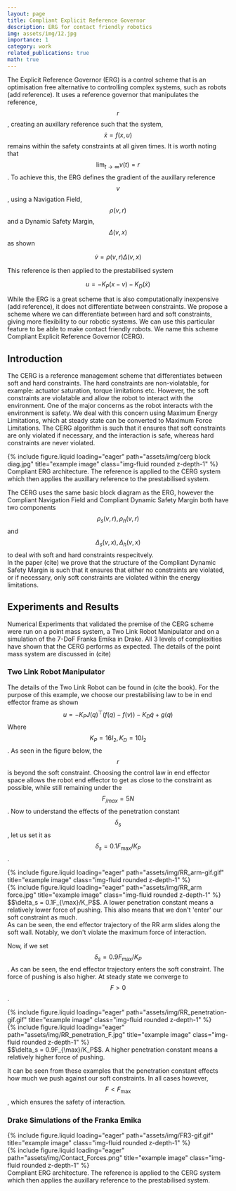 ```yaml
---
layout: page
title: Compliant Explicit Reference Governor
description: ERG for contact friendly robotics
img: assets/img/12.jpg
importance: 1
category: work
related_publications: true
math: true
---
```

The Explicit Reference Governor (ERG)
is a control scheme that is an optimisation free alternative to
controlling complex systems, such as robots (add reference). It uses a reference governor that manipulates the reference, $$r$$, creating an auxillary reference such that the system, $$\dot x= f(x,u)$$ remains within the safety constraints at all given times. It is worth noting that $$\lim_{t \to \infty} v(t) = r$$. To achieve this, the ERG defines the gradient of the auxillary reference $$v$$, using a Navigation Field, $$\rho(v,r)$$ and a Dynamic Safety Margin, $$ \Delta(v,x) $$ as shown

$$ \dot v = \rho (v,r) \Delta (v, x)$$

This reference is then applied to the prestabilised system 

$$ u = -K_P(x-v)-K_D(\dot x)$$

While the ERG is a great scheme that is also computationally inexpensive (add reference), it does not differentiate between constraints. We propose a scheme where we can differentiate between hard and soft constraints, giving more flexibility to our robotic systems. We can use this particular feature to be able to make contact friendly robots. We name this scheme Compliant Explicit Reference Governor (CERG). 


## Introduction
The CERG is a reference management scheme that differentiates between soft and hard constraints. The hard constraints are non-violatable, for example: actuator saturation, torque limitations etc. However, the soft constraints are violatable and allow the robot to interact with the environment. 
One of the major concerns as the robot interacts with the environment is safety. We deal with this concern using Maximum Energy Limitations, which at steady state can be converted to Maximum Force Limitations. The CERG algorithm is such that it ensures that soft constraints are only violated if necessary, and the interaction is safe, whereas hard constraints are never violated.

<div class="row">
    <div class="col-sm mt-3 mt-md-0">
        {% include figure.liquid loading="eager" path="assets/img/cerg block diag.jpg" title="example image" class="img-fluid rounded z-depth-1" %}
    </div>
</div>
<div class="caption">
    Compliant ERG architecture. The reference is applied to the CERG system which then applies the auxillary reference to the prestabilised system. 
</div>

The CERG uses the same basic block diagram as the ERG, however the Compliant Navigation Field and Compliant Dynamic Safety Margin both have two components $$\rho_s(v,r), \rho_h(v,r)$$ and $$\Delta_s(v,x), \Delta_h(v,x)$$ to deal with soft and hard constraints respecitvely.  
In the paper (cite) we prove that the structure of the Compliant Dynamic Safety Margin is such that it ensures that either no constraints are violated, or if necessary, only soft constraints are violated within the energy limitations.  
## Experiments and Results
Numerical Experiments that validated the premise of the CERG scheme were run on a point mass system, a Two Link Robot Manipulator and on a simulation of the 7-DoF Franka Emika in Drake. All 3 levels of complexities have shown that the CERG performs as expected. The details of the point mass system are discussed in (cite)



### Two Link Robot Manipulator 
The details of the Two Link Robot can be found in (cite the book). For the purpose of this example, we choose our prestabilising law to be in end effector frame as shown 
$$ u = -K_P J(q)^\top (f(q) - f(v)) - K_D\dot q + g(q) $$
Where $$K_P = 16I_2, K_D = 10I_2$$. As seen in the figure below, the $$r$$ is beyond the soft constraint. Choosing the control law in end effector space allows the robot end effector to get as close to the constraint as possible, while still remaining under the $$F_{/max} = 5N$$. 
Now to understand the effects of the penetration constant $$\delta_s$$, let us set it as $$\delta_s = 0.1F_{\max}/K_P$$.   
<div class="row">
    <div class="col-md-6 col-sm-12 mt-3 mt-md-0">
        {% include figure.liquid loading="eager" path="assets/img/RR_arm-gif.gif" title="example image" class="img-fluid rounded z-depth-1" %}
    </div>
    <div class="col-md-6 col-sm-12 mt-3 mt-md-0">
        {% include figure.liquid loading="eager" path="assets/img/RR_arm force.jpg" title="example image" class="img-fluid rounded z-depth-1" %}
    </div>
</div>
<div class="caption">
    $$\delta_s = 0.1F_{\max}/K_P$$. A lower penetration constant means a relatively lower force of pushing. This also means that we don't 'enter' our soft constraint as much. 
</div>
As can be seen, the end effector trajectory of the RR arm slides along the soft wall. Notably, we don't violate the maximum force of interaction. 

Now, if we set $$\delta_s = 0.9F_{\max}/K_P$$. As can be seen, the end effector trajectory enters the soft constraint. The force of pushing is also higher. At steady state we converge to $$F>0$$. 
<div class="row">
    <div class="col-md-6 col-sm-12 mt-3 mt-md-0">
        {% include figure.liquid loading="eager" path="assets/img/RR_penetration-gif.gif" title="example image" class="img-fluid rounded z-depth-1" %}
    </div>
    <div class="col-md-6 col-sm-12 mt-3 mt-md-0">
        {% include figure.liquid loading="eager" path="assets/img/RR_penetration_F.jpg" title="example image" class="img-fluid rounded z-depth-1" %}
    </div>
</div>
<div class="caption">
 $$\delta_s = 0.9F_{\max}/K_P$$. A higher penetration constant means a relatively higher force of pushing.  
</div>

It can be seen from these examples that the penetration constant effects how much we push against our soft constraints. In all cases however, $$F <F_{\max}$$, which ensures the safety of interaction.   

### Drake Simulations of the Franka Emika 

<div class="row">
    <div class="col-md-6 col-sm-12 mt-3 mt-md-0">
        {% include figure.liquid loading="eager" path="assets/img/FR3-gif.gif" title="example image" class="img-fluid rounded z-depth-1" %}
    </div>
    <div class="col-md-6 col-sm-12 mt-3 mt-md-0">
        {% include figure.liquid loading="eager" path="assets/img/Contact_Forces.png" title="example image" class="img-fluid rounded z-depth-1" %}
    </div>
</div>
<div class="caption">
    Compliant ERG architecture. The reference is applied to the CERG system which then applies the auxillary reference to the prestabilised system. 
</div>



